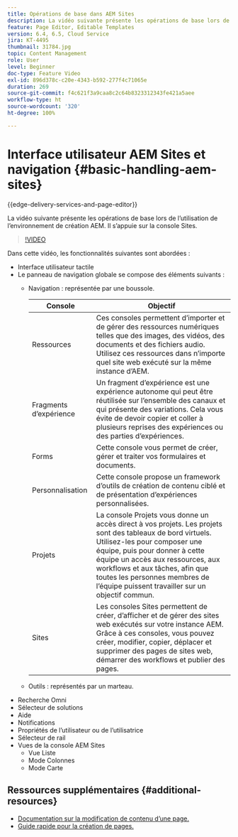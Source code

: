 ```yaml
---
title: Opérations de base dans AEM Sites
description: La vidéo suivante présente les opérations de base lors de l’utilisation de l’environnement de création AEM. Il s’appuie sur la console Sites.
feature: Page Editor, Editable Templates
version: 6.4, 6.5, Cloud Service
jira: KT-4495
thumbnail: 31784.jpg
topic: Content Management
role: User
level: Beginner
doc-type: Feature Video
exl-id: 896d378c-c20e-4343-b592-277f4c71065e
duration: 269
source-git-commit: f4c621f3a9caa8c2c64b8323312343fe421a5aee
workflow-type: ht
source-wordcount: '320'
ht-degree: 100%

---
```


# Interface utilisateur AEM Sites et navigation {#basic-handling-aem-sites}

{{edge-delivery-services-and-page-editor}}

La vidéo suivante présente les opérations de base lors de l’utilisation de l’environnement de création AEM. Il s’appuie sur la console Sites.

>[!VIDEO](https://video.tv.adobe.com/v/31784?quality=12&learn=on)

Dans cette vidéo, les fonctionnalités suivantes sont abordées :

* Interface utilisateur tactile
* Le panneau de navigation globale se compose des éléments suivants :
   * Navigation : représentée par une boussole.

     | Console | Objectif |
     |---|---|
     | Ressources | Ces consoles permettent d’importer et de gérer des ressources numériques telles que des images, des vidéos, des documents et des fichiers audio. Utilisez ces ressources dans n’importe quel site web exécuté sur la même instance d’AEM. | Communities | Cette console vous permet de créer et de gérer des sites de la communauté, à des fins d’engagement et d’activation. | Commerce | Cela vous permet de gérer les produits, les catalogues de produits et les commandes liés à vos sites de commerce. |
     | Fragments d’expérience | Un fragment d’expérience est une expérience autonome qui peut être réutilisée sur l’ensemble des canaux et qui présente des variations. Cela vous évite de devoir copier et coller à plusieurs reprises des expériences ou des parties d’expériences. |
     | Forms | Cette console vous permet de créer, gérer et traiter vos formulaires et documents. |
     | Personnalisation | Cette console propose un framework d’outils de création de contenu ciblé et de présentation d’expériences personnalisées. |
     | Projets | La console Projets vous donne un accès direct à vos projets. Les projets sont des tableaux de bord virtuels. Utilisez-les pour composer une équipe, puis pour donner à cette équipe un accès aux ressources, aux workflows et aux tâches, afin que toutes les personnes membres de l’équipe puissent travailler sur un objectif commun. |
     | Sites | Les consoles Sites permettent de créer, d’afficher et de gérer des sites web exécutés sur votre instance AEM. Grâce à ces consoles, vous pouvez créer, modifier, copier, déplacer et supprimer des pages de sites web, démarrer des workflows et publier des pages. |

   * Outils : représentés par un marteau.
* Recherche Omni
* Sélecteur de solutions
* Aide
* Notifications
* Propriétés de l’utilisateur ou de l’utilisatrice
* Sélecteur de rail
* Vues de la console AEM Sites
   * Vue Liste
   * Mode Colonnes
   * Mode Carte






## Ressources supplémentaires {#additional-resources}

* [Documentation sur la modification de contenu d’une page.](https://experienceleague.adobe.com/docs/experience-manager-cloud-service/sites/authoring/fundamentals/editing-content.html?lang=fr)
* [Guide rapide pour la création de pages.](https://experienceleague.adobe.com/docs/experience-manager-cloud-service/sites/authoring/getting-started/quick-start.html?lang=fr)
